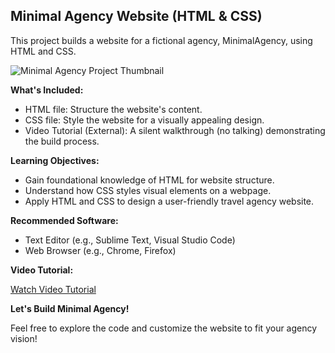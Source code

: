 ## Minimal Agency Website (HTML & CSS)

This project builds a website for a fictional agency, MinimalAgency, using HTML and CSS. 

![Minimal Agency Project Thumbnail](https://raw.githubusercontent.com/sajjadahmadi4/minimalagency/main/minimalagencythumbnail.jpg)

**What's Included:**

* HTML file: Structure the website's content.
* CSS file: Style the website for a visually appealing design.
* Video Tutorial (External): A silent walkthrough (no talking) demonstrating the build process. 

**Learning Objectives:**

* Gain foundational knowledge of HTML for website structure.
* Understand how CSS styles visual elements on a webpage.
* Apply HTML and CSS to design a user-friendly travel agency website.

**Recommended Software:**

* Text Editor (e.g., Sublime Text, Visual Studio Code)
* Web Browser (e.g., Chrome, Firefox)

**Video Tutorial:**

[Watch Video Tutorial](https://www.youtube.com/watch?v=eMuq5jDr5UQ)

**Let's Build Minimal Agency!**

Feel free to explore the code and customize the website to fit your agency vision!
